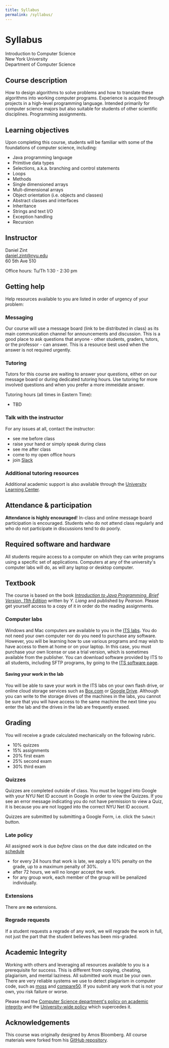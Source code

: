 ```yaml
---
title: Syllabus
permalink: /syllabus/
---
```


# Syllabus

Introduction to Computer Science  
New York University  
Department of Computer Science

## Course description

How to design algorithms to solve problems and how to translate these algorithms into working computer programs. Experience is acquired through projects in a high-level programming language. Intended primarily for computer science majors but also suitable for students of other scientific disciplines. Programming assignments.

## Learning objectives

Upon completing this course, students will be familiar with some of the foundations of computer science, including:

- Java programming language
- Primitive data types
- Selections, a.k.a. branching and control statements
- Loops
- Methods
- Single dimensioned arrays
- Mult-dimensional arrays
- Object orientation (i.e. objects and classes)
- Abstract classes and interfaces
- Inheritance
- Strings and text I/O
- Exception handling
- Recursion

## Instructor

Daniel Zint  
daniel.zint@nyu.edu  
60 5th Ave 510

Office hours: Tu/Th 1:30 - 2:30 pm

## Getting help

Help resources available to you are listed in order of urgency of your problem:

### Messaging

Our course will use a message board (link to be distributed in class) as its main communication channel for announcements and discussion. This is a good place to ask questions that anyone - other students, graders, tutors, or the professor - can answer. This is a resource best used when the answer is not required urgently.

### Tutoring

Tutors for this course are waiting to answer your questions, either on our message board or during dedicated tutoring hours. Use tutoring for more involved questions and when you prefer a more immeidate answer.

Tutoring hours (all times in Eastern Time):

- TBD

### Talk with the instructor

For any issues at all, contact the instructor:

- see me before class
- raise your hand or simply speak during class
- see me after class
- come to my open office hours
- join [Slack](https://join.slack.com/t/introtocomput-mlg1264/shared_invite/zt-1npo185si-eIYS_8Di70fAlFY2CknxcA)

### Additional tutoring resources

Additional academic support is also available through the [University Learning Center](http://www.nyu.edu/ulc).

## Attendance & participation

**Attendance is highly encouraged**! In-class and online message board participation is encouraged. Students who do not attend class regularly and who do not participate in discussions tend to do poorly.

## Required software and hardware

All students require access to a computer on which they can write programs using a specific set of applications. Computers at any of the university's computer labs will do, as will any laptop or desktop computer.

## Textbook

The course is based on the book [_Introduction to Java Programming, Brief Version, 11th Edition_](https://www.pearson.com/en-us/subject-catalog/p/introduction-to-java-programming-brief-version/P200000003486/9780137504374) written by _Y. Liang_ and published by _Pearson_. Please get yourself access to a copy of it in order do the reading assignments.

### Computer labs

Windows and Mac computers are available to you in the [ITS labs](http://www.nyu.edu/its/labs/). You do not need your own computer nor do you need to purchase any software. However, you will be learning how to use various programs and may wish to have access to them at home or on your laptop. In this case, you must purchase your own license or use a trial version, which is sometimes available from the publisher. You can download software provided by ITS to all students, including SFTP programs, by going to the [ITS software page](https://www.nyu.edu/its/software/).

#### Saving your work in the lab

You will be able to save your work in the ITS labs on your own flash drive, or online cloud storage services such as [Box.com](https://nyu.box.com) or [Google Drive](https://drive.google.com). Although you can write to the storage drives of the machines in the labs, you cannot be sure that you will have access to the same machine the next time you enter the lab and the drives in the lab are frequently erased.

## Grading

You will receive a grade calculated mechanically on the following rubric.

- 10% quizzes
- 15% assignments
- 20% first exam
- 25% second exam
- 30% third exam

### Quizzes

Quizzes are completed outside of class. You must be logged into Google with your NYU Net ID account in Google in order to view the Quizzes. If you see an error message indicating you do not have permission to view a Quiz, it is because you are not logged into the correct NYU Net ID account.

Quizzes are submitted by submitting a Google Form, i.e. click the `Submit` button.

### Late policy

All assigned work is due _before_ class on the due date indicated on the [schedule](/)

- for every 24 hours that work is late, we apply a 10% penalty on the grade, up to a maximum penalty of 30%.
- after 72 hours, we will no longer accept the work.
- for any group work, each member of the group will be penalized individually.

### Extensions

There are **no** extensions.

### Regrade requests

If a student requests a regrade of any work, we will regrade the work in full, not just the part that the student believes has been mis-graded.

## Academic Integrity

Working with others and leveraging all resources available to you is a prerequisite for success. This is different from copying, cheating, plagiarism, and mental laziness. All submitted work must be your own. There are very reliable systems we use to detect plagiarism in computer code, such as [moss](http://theory.stanford.edu/~aiken/moss/) and [compare50](https://github.com/cs50/compare50). If you submit any work that is not your own, you risk failure or worse.

Please read the [Computer Science department's policy on academic integrity](http://cs.nyu.edu/home/undergrad/policy.html) and the [University-wide policy](https://www.nyu.edu/about/policies-guidelines-compliance/policies-and-guidelines/academic-integrity-for-students-at-nyu.html) which supercedes it.

## Acknowledgements

This course was originally designed by Amos Bloomberg. All course materials were forked from his [GitHub repository](https://github.com/nyu-java-programming).
